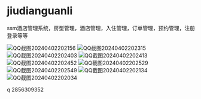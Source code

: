 # jiudianguanli
ssm酒店管理系统，房型管理，酒店管理，入住管理，订单管理，预约管理，注册登录等等

![QQ截图20240402202156](https://github.com/Qlp-source/jiudianguanli/assets/66916967/7d430935-d9cd-4349-81f4-38ad12acc2cb)
![QQ截图20240402202315](https://github.com/Qlp-source/jiudianguanli/assets/66916967/e995b143-f94b-43c8-9a12-24d2ffb54e90)
![QQ截图20240402202403](https://github.com/Qlp-source/jiudianguanli/assets/66916967/09e3b3ff-d0bd-49fb-8a5f-ed60940e985b)
![QQ截图20240402202413](https://github.com/Qlp-source/jiudianguanli/assets/66916967/6bf5d0aa-ab84-4145-94b7-0bbf87fcb4d0)
![QQ截图20240402202452](https://github.com/Qlp-source/jiudianguanli/assets/66916967/b0167fd8-fbb6-460b-9c89-6f28fbd22fe5)
![QQ截图20240402202529](https://github.com/Qlp-source/jiudianguanli/assets/66916967/155e0a11-14c5-44f3-9de4-d06ccee9d081)
![QQ截图20240402202549](https://github.com/Qlp-source/jiudianguanli/assets/66916967/d49df0e4-df52-4327-83f3-f02e6e8a9bf1)
![QQ截图20240402202134](https://github.com/Qlp-source/jiudianguanli/assets/66916967/34702f5d-8273-44f2-b84b-5123499b4b47)
![QQ截图20240402202034](https://github.com/Qlp-source/jiudianguanli/assets/66916967/cacf861c-9732-41e4-b1d6-5776a4a98d27)

q 2856309352

